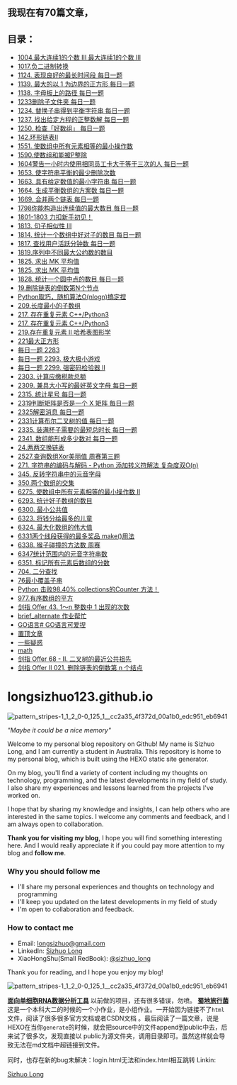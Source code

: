 
## 我现在有70篇文章，
## 目录：
    
- [1004.最大连续1的个数 III 最大连续1的个数 III](https://longsizhuo123.github.io/post/ed19b576.html)
- [1017.负二进制转换](https://longsizhuo123.github.io/post/80cafdc8.html)
- [1124. 表现良好的最长时间段 每日一题](https://longsizhuo123.github.io/post/a5d1dfda.html)
- [1139. 最大的以 1 为边界的正方形  每日一题](https://longsizhuo123.github.io/post/eb193c1f.html)
- [1138. 字母板上的路径 每日一题](https://longsizhuo123.github.io/post/fd471847.html)
- [1233删除子文件夹 每日一题](https://longsizhuo123.github.io/post/6610c769.html)
- [1234. 替换子串得到平衡字符串 每日一题](https://longsizhuo123.github.io/post/56d97dcf.html)
- [1237. 找出给定方程的正整数解  每日一题](https://longsizhuo123.github.io/post/14b94db7.html)
- [1250. 检查「好数组」 每日一题](https://longsizhuo123.github.io/post/435a9a0d.html)
- [142.环形链表II](https://longsizhuo123.github.io/post/e2c9cca9.html)
- [1551. 使数组中所有元素相等的最小操作数](https://longsizhuo123.github.io/post/b2a927d5.html)
- [1590.使数组和能被P整除](https://longsizhuo123.github.io/post/59825e1f.html)
- [1604警告一小时内使用相同员工卡大于等于三次的人 每日一题](https://longsizhuo123.github.io/post/bb7bcf54.html)
- [1653. 使字符串平衡的最少删除次数](https://longsizhuo123.github.io/post/cac21f27.html)
- [1663. 具有给定数值的最小字符串 每日一题](https://longsizhuo123.github.io/post/4d7252f8.html)
- [1664. 生成平衡数组的方案数 每日一题](https://longsizhuo123.github.io/post/1978f474.html)
- [1669. 合并两个链表 每日一题](https://longsizhuo123.github.io/post/d482ac75.html)
- [1798你能构造出连续值的最大数目 每日一题](https://longsizhuo123.github.io/post/3667cd44.html)
- [1801-1803 力扣新手初见！](https://longsizhuo123.github.io/post/2f3e8e26.html)
- [1813. 句子相似性 III](https://longsizhuo123.github.io/post/69c2a1dd.html)
- [1814. 统计一个数组中好对子的数目 每日一题](https://longsizhuo123.github.io/post/ceb1e67f.html)
- [1817. 查找用户活跃分钟数 每日一题](https://longsizhuo123.github.io/post/d0a9337b.html)
- [1819.序列中不同最大公约数的数目](https://longsizhuo123.github.io/post/de522cea.html)
- [1825. 求出 MK 平均值](https://longsizhuo123.github.io/post/6be57ef7.html)
- [1825. 求出 MK 平均值](https://longsizhuo123.github.io/post/6be57ef7.html)
- [1828. 统计一个圆中点的数目 每日一题](https://longsizhuo123.github.io/post/3277549c.html)
- [19.删除链表的倒数第N个节点](https://longsizhuo123.github.io/post/c916b663.html)
- [Python取巧，随机算法O(nlogn)搞定捏](https://longsizhuo123.github.io/post/a1d26db4.html)
- [209.长度最小的子数组](https://longsizhuo123.github.io/post/e6227611.html)
- [217. 存在重复元素 C++/Python3](https://longsizhuo123.github.io/post/717042a6.html)
- [217. 存在重复元素 C++/Python3](https://longsizhuo123.github.io/post/717042a6.html)
- [219.存在重复元素 II 哈希表图形学](https://longsizhuo123.github.io/post/16b0e9f1.html)
- [221最大正方形](https://longsizhuo123.github.io/post/e03edda.html)
- [每日一题 2283](https://longsizhuo123.github.io/post/c3f7f59f.html)
- [每日一题 2293. 极大极小游戏](https://longsizhuo123.github.io/post/9df6242c.html)
- [每日一题 2299. 强密码检验器 II](https://longsizhuo123.github.io/post/7ded25bb.html)
- [2303. 计算应缴税款总额](https://longsizhuo123.github.io/post/11597f8b.html)
- [2309. 兼具大小写的最好英文字母 每日一题](https://longsizhuo123.github.io/post/b4953d62.html)
- [2315. 统计星号 每日一题](https://longsizhuo123.github.io/post/dc8d7590.html)
- [2319判断矩阵是否是一个 X 矩阵 每日一题](https://longsizhuo123.github.io/post/f7c5db77.html)
- [2325解密消息 每日一题](https://longsizhuo123.github.io/post/f4b99a74.html)
- [2331计算布尔二叉树的值 每日一题](https://longsizhuo123.github.io/post/a564ea0e.html)
- [2335. 装满杯子需要的最短总时长 每日一题](https://longsizhuo123.github.io/post/4400daa1.html)
- [2341. 数组能形成多少数对  每日一题](https://longsizhuo123.github.io/post/f953c753.html)
- [24.两两交换链表](https://longsizhuo123.github.io/post/d030a5a0.html)
- [2527.查询数组Xor美丽值 周赛第三题](https://longsizhuo123.github.io/post/20ffa67a.html)
- [271. 字符串的编码与解码 - Python 添加转义符解法 复杂度双O(n)](https://longsizhuo123.github.io/post/5992f238.html)
- [345. 反转字符串中的元音字母](https://longsizhuo123.github.io/post/1c57c22c.html)
- [350.两个数组的交集](https://longsizhuo123.github.io/post/616577aa.html)
- [6275. 使数组中所有元素相等的最小操作数 II](https://longsizhuo123.github.io/post/4e14482b.html)
- [6293. 统计好子数组的数目](https://longsizhuo123.github.io/post/81004405.html)
- [6300. 最小公共值](https://longsizhuo123.github.io/post/fefe18d8.html)
- [6323. 将钱分给最多的儿童](https://longsizhuo123.github.io/post/b9130c0e.html)
- [6324. 最大化数组的伟大值](https://longsizhuo123.github.io/post/1e6b72b8.html)
- [6331两个线段获得的最多奖品 make()用法](https://longsizhuo123.github.io/post/14d9382b.html)
- [6338. 猴子碰撞的方法数 周赛](https://longsizhuo123.github.io/post/2aa720ec.html)
- [6347统计范围内的元音字符串数](https://longsizhuo123.github.io/post/52923acb.html)
- [6351. 标记所有元素后数组的分数](https://longsizhuo123.github.io/post/20116270.html)
- [704. 二分查找](https://longsizhuo123.github.io/post/41f30363.html)
- [76最小覆盖子串](https://longsizhuo123.github.io/post/ae10d3c1.html)
- [Python 击败98.40% collections的Counter 方法！](https://longsizhuo123.github.io/post/73b5ce9c.html)
- [977.有序数组的平方](https://longsizhuo123.github.io/post/a386fcdc.html)
- [剑指 Offer 43. 1～n 整数中 1 出现的次数](https://longsizhuo123.github.io/post/f0d96a1f.html)
- [brief_alternate 作业帮忙](https://longsizhuo123.github.io/post/dbbd7d58.html)
- [GO语言# GO语言可爱捏](https://longsizhuo123.github.io/post/67fc8613.html)
- [置顶文章](https://longsizhuo123.github.io/post/edc2b94.html)
- [一些疑惑](https://longsizhuo123.github.io/post/941aeb72.html)
- [math](https://longsizhuo123.github.io/post/a927044d.html)
- [剑指 Offer 68 - II. 二叉树的最近公共祖先](https://longsizhuo123.github.io/post/36f314aa.html)
- [剑指 Offer II 021. 删除链表的倒数第 n 个结点](https://longsizhuo123.github.io/post/3ed2f01c.html)

# longsizhuo123.github.io

![pattern_stripes-1_1_2_0-0_125_1__cc2a35_4f372d_00a1b0_edc951_eb6941](https://user-images.githubusercontent.com/114939201/214082770-35d1fb45-9891-4b73-ba89-18e33030640f.png)

*"Maybe it could be a nice memory"*

Welcome to my personal blog repository on Github! My name is Sizhuo Long, and I am currently a student in Australia. This repository is home to my personal blog, which is built using the HEXO static site generator. 

On my blog, you'll find a variety of content including my thoughts on technology, programming, and the latest developments in my field of study. I also share my experiences and lessons learned from the projects I've worked on. 

I hope that by sharing my knowledge and insights, I can help others who are interested in the same topics. I welcome any comments and feedback, and I am always open to collaboration. 

**Thank you for visiting my blog**, I hope you will find something interesting here. And I would really appreciate it if you could pay more attention to my blog and **follow me**.

### Why you should follow me
* I'll share my personal experiences and thoughts on technology and programming 
* I'll keep you updated on the latest developments in my field of study
* I'm open to collaboration and feedback.

### How to contact me
* Email: longsizhuo@gmail.com
* LinkedIn: [Sizhuo Long](https://www.linkedin.com/in/longsizhuo/)
* XiaoHongShu(Small RedBook): [@sizhuo_long](https://www.xiaohongshu.com/user/profile/5c0b8cc2000000000601e809)

Thank you for reading, and I hope you enjoy my blog!

![pattern_stripes-1_1_2_0-0_125_1__cc2a35_4f372d_00a1b0_edc951_eb6941](https://user-images.githubusercontent.com/114939201/214082782-ae84027e-0a15-4ed4-843b-00a29ea19480.png)

**[面向单细胞RNA数据分析工具](https://longsizhuo.shinyapps.io/long/)**
以前做的项目，还有很多错误，勿喷。
**[蜀地旅行菌](html/Sichuan_Traveler/index.html)**
这是一个本科大二的时候的一个小作业，是小组作业。一开始因为链接不了`html`文件，阅读了很多很多官方文档或者CSDN文档
    。最后阅读了一篇文章，说是HEXO在当你`generate`的时候，就会把source中的文件append到public中去，后来试了很多次，发现直接以
public为源文件夹，调用目录即可。虽然这样就会导致无法在md文档中超链接到文件。    

同时，也存在新的bug未解决：login.html无法和index.html相互跳转
Linkin:


<div class="badge-base LI-profile-badge" data-locale="zh_CN" data-size="medium" data-theme="dark" data-type="HORIZONTAL" data-vanity="longsizhuo" data-version="v1"><a class="badge-base__link LI-simple-link" href="https://au.linkedin.com/in/longsizhuo?trk=profile-badge">Sizhuo Long</a></div>
























    